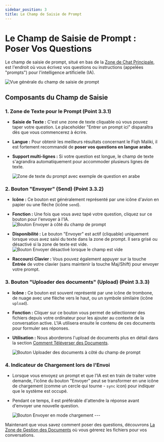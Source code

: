 ```yaml
---
sidebar_position: 3
title: Le Champ de Saisie de Prompt
---
```


# Le Champ de Saisie de Prompt : Poser Vos Questions

Le champ de saisie de prompt, situé en bas de la [Zone de Chat Principale](./main-chat-area.md), est l'endroit où vous écrivez vos questions ou instructions (appelées "prompts") pour l'intelligence artificielle (IA).

![Vue générale du champ de saisie de prompt](/img/screenshot-prompt-field-overview.png)
## Composants du Champ de Saisie

### 1. Zone de Texte pour le Prompt (Point 3.3.1)

* **Saisie de Texte :** C'est une zone de texte cliquable où vous pouvez taper votre question. Le placeholder "Entrer un prompt ici" disparaîtra dès que vous commencerez à écrire.
* **Langue :** Pour obtenir les meilleurs résultats concernant le Fiqh Maliki, il est fortement recommandé de **poser vos questions en langue arabe**.
* **Support multi-lignes :** Si votre question est longue, le champ de texte s'agrandira automatiquement pour accommoder plusieurs lignes de texte.

    ![Zone de texte du prompt avec exemple de question en arabe](/img/screenshot-prompt-text-area.png) 

### 2. Bouton "Envoyer" (Send) (Point 3.3.2)

* **Icône :** Ce bouton est généralement représenté par une icône d'avion en papier ou une flèche (icône `send`).
* **Fonction :** Une fois que vous avez tapé votre question, cliquez sur ce bouton pour l'envoyer à l'IA.![Bouton Envoyer à côté du champ de prompt](/img/screenshot-prompt-send-button.png)

* **Disponibilité :** Le bouton "Envoyer" est actif (cliquable) uniquement lorsque vous avez saisi du texte dans la zone de prompt. Il sera grisé ou désactivé si la zone de texte est vide.
![Bouton Envoyer désactivé lorsque le champ est vide](/img/screenshot-prompt-send-disabled.png)
* **Raccourci Clavier :** Vous pouvez également appuyer sur la touche **Entrée** de votre clavier (sans maintenir la touche Maj/Shift) pour envoyer votre prompt.

### 3. Bouton "Uploader des documents" (Upload) (Point 3.3.3)

* **Icône :** Ce bouton est souvent représenté par une icône de trombone, de nuage avec une flèche vers le haut, ou un symbole similaire (icône `upload`).
* **Fonction :** Cliquer sur ce bouton vous permet de sélectionner des fichiers depuis votre ordinateur pour les ajouter au contexte de la conversation active. L'IA utilisera ensuite le contenu de ces documents pour formuler ses réponses.
* **Utilisation :** Nous aborderons l'upload de documents plus en détail dans la section [Comment Téléverser des Documents](../documents/how-to-upload.md).

    ![Bouton Uploader des documents à côté du champ de prompt](/img/screenshot-prompt-upload-button.png) 
    
### 4. Indicateur de Chargement lors de l'Envoi

* Lorsque vous envoyez un prompt et que l'IA est en train de traiter votre demande, l'icône du bouton "Envoyer" peut se transformer en une icône de chargement (comme un cercle qui tourne - `sync` icon) pour indiquer que le système est occupé.
* Pendant ce temps, il est préférable d'attendre la réponse avant d'envoyer une nouvelle question.

    ![Bouton Envoyer en mode chargement](/img/screenshot-prompt-send-loading.png) ---

Maintenant que vous savez comment poser des questions, découvrons [La Zone de Gestion des Documents](./document-management-pane.md) où vous gérerez les fichiers pour vos conversations.